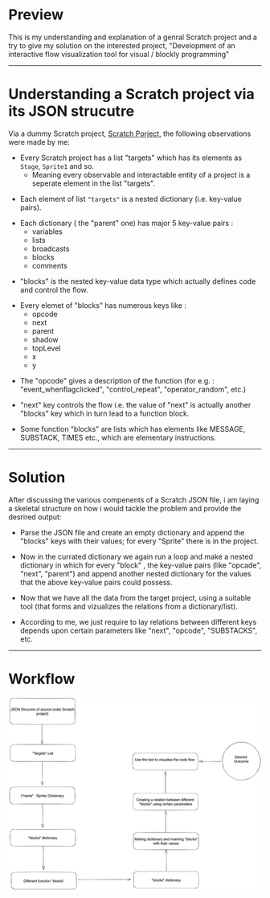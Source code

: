 # Preview 
This is my understanding and explanation of a genral Scratch project and a try to give my solution on the interested project, "Development of an interactive flow visualization tool for visual / blockly programming"
***
# Understanding a Scratch project via its JSON strucutre

Via a dummy Scratch project, [Scratch Porject](https://scratch.mit.edu/projects/814990872/editor), the following observations were made by me:
* Every Scratch project has a list "targets" which has its elements as ``` Stage```, ```Sprite1``` and so.
  * Meaning every observable and interactable entity of a project is a seperate element in the list "targets".
<p></p>

* Each element of list ```"targets"``` is a nested dictionary (i.e. key-value pairs). 
<p></p>

* Each dictionary ( the "parent" one) has major 5 key-value pairs :
  * variables
  *  lists
  *  broadcasts
  *  blocks
  *  comments
<p></p>

* "blocks" is the nested key-value data type which actually defines code and control the flow.
<p></p>

* Every elemet of "blocks" has numerous keys like :
    * opcode
    * next
    * parent
    * shadow
    * topLevel
    * x
    * y
<p></p>

* The "opcode" gives a description of the function (for e.g. : "event_whenflagclicked", "control_repeat", "operator_random", etc.)
<p></p>

* "next" key controls the flow i.e. the value of "next" is actually another "blocks" key which in turn lead to a function block.
<p></p>

* Some function "blocks" are lists which has elements like MESSAGE, SUBSTACK, TIMES etc., which are elementary instructions.
***
# Solution
After discussing the various compenents of a Scratch JSON file, i am laying a skeletal structure on how i would tackle the problem and provide the desrired output:
<p></p>

* Parse the JSON file and create an empty dictionary and append the "blocks" keys with their values; for every "Sprite" there is in the project.
 <p></p>

* Now in the currated dictionary we again run a loop and make a nested dictionary in which for every "block" , the key-value pairs (like "opcade", "next", "parent") and append another nested dictionary for the values that the above key-value pairs could possess.
<p></p>

* Now that we have all the data from the target project, using a suitable tool (that forms and vizualizes the relations from a dictionary/list).
<p></p>

* According to me, we just require to lay relations between different keys depends upon certain parameters like "next", "opcode", "SUBSTACKS", etc.
***
# Workflow

<img src = "https://github.com/deathzombie/Explanation-/blob/main/Untitled.excalidraw.png">

